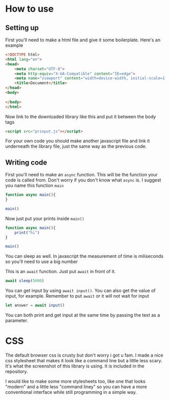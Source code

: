 
# How to use

## Setting up
First you'll need to make a html file and give it some boilerplate. Here's an example
```html
<!DOCTYPE html>
<html lang="en">
<head>
    <meta charset="UTF-8">
    <meta http-equiv="X-UA-Compatible" content="IE=edge">
    <meta name="viewport" content="width=device-width, initial-scale=1.0">
    <title>Document</title>
</head>
<body>
    
</body>
</html>
```

Now link to the downloaded library like this and put it between the body tags
```html
<script src="prinput.js"></script>
```
For your own code you should make another javascript file and link it underneath the library file, just the same way as the previous code.


## Writing code

First you'll need to make an `async` function. This will be the function your code is called from. Don't worry if you don't know what `async` is. I suggest you name this function `main`

```js
function async main(){
}

main()
```

Now just put your prints inside `main()`

```js
function async main(){
    print("hi")
}

main()
```

You can sleep as well. In javascript the measurement of time is miliseconds so you'll need to use a big number

This is an `await` function. Just put `await` in front of it.
```js
await sleep(5000)
```

You can get input by using `await input()`. You can also get the value of input, for example.
Remember to put `await` or it will not wait for input

```js
let answer = await input()
```

You can both print and get input at the same time by passing the text as a parameter.


# CSS
The default browser css is crusty but don't worry i got u fam. I made a nice css stylesheet that makes it look like a command line but a little less scary. It's what the screenshot of this library is using. It is included in the repository.

I would like to make some more stylesheets too, like one that looks "modern" and a little less "command liney" so you can have a more conventional interface while still programming in a simple way.

